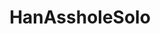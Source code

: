 ---
title: HanAssholeSolo
crosslinks:
- IAmA
- politics
- hapas
- ShitPoliticsSays
- legal
- Pay_Respects
---